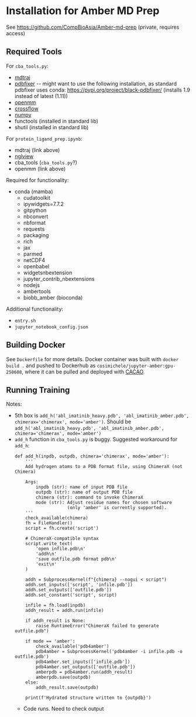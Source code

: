 # Installation for Amber MD Prep

See https://github.com/CompBioAsia/Amber-md-prep (private, requires access)

## Required Tools

For `cba_tools.py`:
- [mdtraj](https://mdtraj.org/1.9.3/installation.html)
- [pdbfixer](https://github.com/openmm/pdbfixer) -- might want to use the following installation, as standard pdbfixer uses conda: https://pypi.org/project/black-pdbfixer/ (installs 1.9 instead of latest (1.11))
- [openmm](http://docs.openmm.org/latest/userguide/application/01_getting_started.html#installing-openmm)
- [crossflow](https://pypi.org/project/crossflow/)
- [numpy](https://pypi.org/project/numpy/)
- functools (installed in standard lib)
- shutil (installed in standard lib)

For `protein_ligand_prep.ipynb`:
- mdtraj (link above)
- [nglview](https://github.com/nglviewer/nglview)
- cba_tools (`cba_tools.py`?)
- openmm (link above)

Required for functionality:
- conda (mamba)
    - cudatoolkit
    - ipywidgets=7.7.2 
    - gitpython 
    - nbconvert 
    - nbformat 
    - requests 
    - packaging 
    - rich 
    - jax 
    - parmed 
    - netCDF4 
    - openbabel 
    - widgetsnbextension 
    - jupyter_contrib_nbextensions 
    - nodejs
    - ambertools
    - biobb_amber (bioconda)

Additional functionality:
- `entry.sh`
- `jupyter_notebook_config.json`

## Building Docker
See `Dockerfile` for more details. Docker container was built with `docker build .` and pushed to Dockerhub as `cosimichele/jupyter-amber:gpu-250608`, where it can be pulled and deployed with [CACAO](https://cacao.jetstream-cloud.org/).

## Running Training

Notes:
- 5th box is `add_h('abl_imatinib_heavy.pdb', 'abl_imatinib_amber.pdb', chimerax='chimerax', mode='amber')`. Should be `add_h('abl_imatinib_heavy.pdb', 'abl_imatinib_amber.pdb', chimera='chimerax', mode='amber')`
- `add_h` function in `cba_tools.py` is buggy. Suggested workaround for `add_h`:
    ```
    def add_h(inpdb, outpdb, chimera='chimerax', mode='amber'):
        '''
        Add hydrogen atoms to a PDB format file, using ChimeraX (not Chimera)

        Args:
            inpdb (str): name of input PDB file
            outpdb (str): name of output PDB file
            chimera (str): command to invoke ChimeraX
            mode (str): Adjust residue names for chosen software
                        (only 'amber' is currently supported).
        '''
        check_available(chimera)
        fh = FileHandler()
        script = fh.create('script')

        # ChimeraX-compatible syntax
        script.write_text(
            'open infile.pdb\n'
            'addh\n'
            'save outfile.pdb format pdb\n'
            'exit\n'
        )

        addh = SubprocessKernel(f"{chimera} --nogui < script")
        addh.set_inputs(['script', 'infile.pdb'])
        addh.set_outputs(['outfile.pdb'])
        addh.set_constant('script', script)

        infile = fh.load(inpdb)
        addh_result = addh.run(infile)

        if addh_result is None:
            raise RuntimeError("ChimeraX failed to generate outfile.pdb")

        if mode == 'amber':
            check_available('pdb4amber')
            pdb4amber = SubprocessKernel('pdb4amber -i infile.pdb -o outfile.pdb')
            pdb4amber.set_inputs(['infile.pdb'])
            pdb4amber.set_outputs(['outfile.pdb'])
            amberpdb = pdb4amber.run(addh_result)
            amberpdb.save(outpdb)
        else:
            addh_result.save(outpdb)

        print(f'Hydrated structure written to {outpdb}')
    ```
    - Code runs. Need to check output